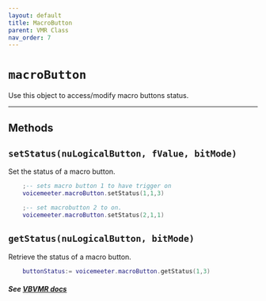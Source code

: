 ```yaml
---
layout: default
title: MacroButton
parent: VMR Class
nav_order: 7
---
```

# `macroButton`

Use this object to access/modify macro buttons status.

---
## Methods

## `setStatus(nuLogicalButton, fValue, bitMode)`
Set the status of a macro button.

```lua
    ;-- sets macro button 1 to have trigger on
    voicemeeter.macroButton.setStatus(1,1,3)

    ;-- set macrobutton 2 to on.
    voicemeeter.macroButton.setStatus(2,1,1)
```

## `getStatus(nuLogicalButton, bitMode)`
Retrieve the status of a macro button.

```lua
    buttonStatus:= voicemeeter.macroButton.getStatus(1,3)
```

##### See [VBVMR docs](http://download.vb-audio.com/Download_CABLE/VoicemeeterRemoteAPI.pdf#page=8)